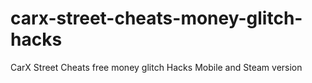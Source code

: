# carx-street-cheats-money-glitch-hacks
CarX Street Cheats free money glitch Hacks Mobile and Steam version
